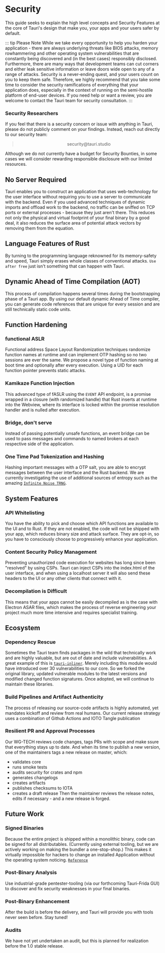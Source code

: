 # Security

This guide seeks to explain the high level concepts and Security Features at the
core of Tauri's design that make you, your apps and your users safer by default.

::: tip Please Note While we take every opportunity to help you harden your
application - there are always underlying threats like BIOS attacks, memory
rowhammering and other operating system vulnerabilities that are constantly
being discovered and (in the best cases) responsibly disclosed. Furthermore,
there are many ways that development teams can cut corners and either leak
sensitive information or leave doors wide open to any of a range of attacks.
Security is a never-ending quest, and your users count on you to keep them safe.
Therefore, we highly recommend that you take some time to consider the security
ramifications of everything that your application does, especially in the
context of running on the semi-hostile platform of end-user devices. If you need
help or want a review, you are welcome to contact the Tauri team for security
consultation. :::

### Security Researchers

If you feel that there is a security concern or issue with anything in Tauri,
please do not publicly comment on your findings. Instead, reach out directly to
our security team:

> <center>security@tauri.studio</center>

Although we do not currently have a budget for Security Bounties, in some cases
we will consider rewarding responsible disclosure with our limited resources.

## No Server Required

Tauri enables you to construct an application that uses web-technology for the
user interface without requiring you to use a server to communicate with the
backend. Even if you used advanced techniques of dynamic imports and offload
work to the backend, no traffic can be sniffed on TCP ports or external
processes - because they just aren't there. This reduces not only the physical
and virtual footprint of your final binary by a good deal, it also reduces the
surface area of potential attack vectors by removing them from the equation.

## Language Features of Rust

By turning to the programming language reknowned for its memory-safety and
speed, Tauri simply erases whole classes of conventional attacks.
`Use after free` just isn't something that can happen with Tauri.

## Dynamic Ahead of Time Compilation (AOT)

This process of compilation happens several times during the bootstrapping phase
of a Tauri app. By using our default dynamic Ahead of Time compiler, you can
generate code references that are unique for every session and are still
technically static code units.

## Function Hardening

### functional ASLR

Functional address Space Layout Randomization techniques randomize function
names at runtime and can implement OTP hashing so no two sessions are ever the
same. We propose a novel type of function naming at boot time and optionally
after every execution. Using a UID for each function pointer prevents static
attacks.

### Kamikaze Function Injection

This advanced type of fASLR using the `EVENT` API endpoint, is a promise wrapped
in a closure (with randomized handle) that Rust inserts at runtime into the
Webview, where its interface is locked within the promise resolution handler and
is nulled after execution.

### Bridge, don't serve

Instead of passing potentially unsafe functions, an event bridge can be used to
pass messages and commands to named brokers at each respective side of the
application.

### One Time Pad Tokenization and Hashing

Hashing important messages with a OTP salt, you are able to encrypt messages
between the user interface and the Rust backend. We are currently investigating
the use of additional sources of entropy such as the amazing
[`Infinite Noise TRNG`](HTTPS://13-37.org/en/shop/infinite-noise-trng/).

## System Features

### API Whitelisting

You have the ability to pick and choose which API functions are available to the
UI and to Rust. If they are not enabled, the code will not be shipped with your
app, which reduces binary size and attack surface. They are opt-in, so you have
to consciously choose to progressively enhance your application.

### Content Security Policy Management

Preventing unauthorized code execution for websites has long since been
"resolved" by using CSPs. Tauri can inject CSPs into the index.html of the user
interface, and when using a localhost server it will also send these headers to
the UI or any other clients that connect with it.

### Decompilation is Difficult

This means that your apps cannot be easily decompiled as is the case with
Electron ASAR files, which makes the process of reverse engineering your project
much more time intensive and requires specialist training.

## Ecosystem

### Dependency Rescue

Sometimes the Tauri team finds packages in the wild that technically work and
are highly valuable, but are out of date and include vulnerabilities. A great
example of this is [`tauri-inliner`](HTTPS://github.com/tauri-apps/tauri-inliner).
Merely including this module would have introduced over 30 vulnerabilities to
our core. So we forked the original library, updated vulnerable modules to the
latest versions and modified changed function signatures. Once adopted, we will
continue to maintain these libraries.

### Build Pipelines and Artifact Authenticity

The process of releasing our source-code artifacts is highly automated, yet
mandates kickoff and review from real humans. Our current release strategy uses
a combination of Github Actions and IOTO Tangle publication

### Resilient PR and Approval Processes

Our WG-TECH reviews code changes, tags PRs with scope and make ssure that
everything stays up to date. And when its time to publish a new version, one of
the maintainers tags a new release on master, which:

-   validates core
-   runs smoke tests
-   audits security for crates and npm
-   generates changelogs
-   creates artifacts
-   publishes checksums to IOTA
-   creates a draft release Then the maintainer reviews the release notes, edits
    if necessary - and a new release is forged.

## Future Work

### Signed Binaries

Because the entire project is shipped within a monolithic binary, code can be
signed for all distributables. (Currently using external tooling, but we are
actively working on making the bundler a one-stop-shop.) This makes it virtually
impossible for hackers to change an installed Application without the operating
system noticing. [`Reference`](HTTPS://github.com/electron/asar/issues/123)

### Post-Binary Analysis

Use industrial-grade pentester-tooling (via our forthcoming Tauri-Frida GUI) to
discover and fix security weaknesses in your final binaries.

### Post-Binary Enhancement

After the build is before the delivery, and Tauri will provide you with tools
never seen before. Stay tuned!

### Audits

We have not yet undertaken an audit, but this is planned for realization before
the 1.0 stable release.
